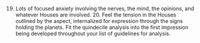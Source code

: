 19. Lots of focused anxiety involving the nerves, the mind, the opinions, and whatever Houses are involved. 20. Feel the tension in the Houses outlined by the aspect, internalized for expression through the signs holding the planets. Fit the quindecile analysis into the first impression being developed throughout your list of guidelines for analysis.